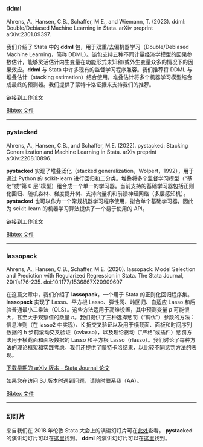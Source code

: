 ### ddml

Ahrens, A., Hansen, C.B., Schaffer, M.E., and Wiemann, T. (2023). ddml: Double/Debiased Machine Learning in Stata. arXiv preprint arXiv:2301.09397.

我们介绍了 Stata 中的 **ddml** 包，用于双重/去偏机器学习（Double/Debiased Machine Learning，简称 DDML）。该包支持五种不同计量经济学模型的因果参数估计，能够灵活估计内生变量在功能形式未知和/或外生变量众多的情况下的因果效应。**ddml** 与 Stata 中许多现有的监督学习程序兼容。我们推荐将 DDML 与堆叠估计（stacking estimation）结合使用，堆叠估计将多个机器学习模型结合成最终的预测器。我们提供了蒙特卡洛证据来支持我们的推荐。

[链接到工作论文](#)

[Bibtex 文件](#)

---

### pystacked

Ahrens, A., Hansen, C.B., and Schaffer, M.E. (2022). pystacked: Stacking Generalization and Machine Learning in Stata. arXiv preprint arXiv:2208.10896.

**pystacked** 实现了堆叠泛化（stacked generalization，Wolpert，1992），用于通过 Python 的 scikit-learn 进行回归和二分类。堆叠将多个监督学习模型（“基础”或“第 0 层”模型）组合成一个单一的学习器。当前支持的基础学习器包括正则化回归、随机森林、梯度提升树、支持向量机和前馈神经网络（多层感知机）。**pystacked** 也可以作为一个常规机器学习程序使用，拟合单个基础学习器，因此为 scikit-learn 的机器学习算法提供了一个易于使用的 API。

[链接到工作论文](#)

[Bibtex 文件](#)

---

### lassopack

Ahrens, A., Hansen, C.B., Schaffer, M.E. (2020). lassopack: Model Selection and Prediction with Regularized Regression in Stata. The Stata Journal, 20(1):176-235. doi:10.1177/1536867X20909697

在这篇文章中，我们介绍了 **lassopack**，一个用于 Stata 的正则化回归程序集。**lassopack** 实现了 Lasso、平方根 Lasso、弹性网、岭回归、自适应 Lasso 和后验普通最小二乘法（OLS）。这些方法适用于高维设置，其中预测变量 $p$ 可能很大，甚至大于观察值的数量 $n$。我们提供了三种选择惩罚（“调优”）参数的方法：信息准则（在 lasso2 中实现）、K 折交叉验证以及用于横截面、面板和时间序列数据的 h 步前滚动交叉验证（cvlasso），以及理论驱动（“严格”或插件）惩罚方法用于横截面和面板数据的 Lasso 和平方根 Lasso（rlasso）。我们讨论了每种方法的理论框架和实践考虑。我们还提供了蒙特卡洛结果，以比较不同惩罚方法的表现。

[下载早期的 arXiv 版本 - Stata Journal 论文](#)

如果您在访问 SJ 版本时遇到问题，请随时联系我（AA）。

[Bibtex 文件](#)

---

### 幻灯片

来自我们在 2018 年伦敦 Stata 大会上的演讲幻灯片可在[此处](#)查看。
**pystacked** 的演讲幻灯片可以在[这里](#)找到。
**ddml** 的演讲幻灯片可以在[这里](#)找到。